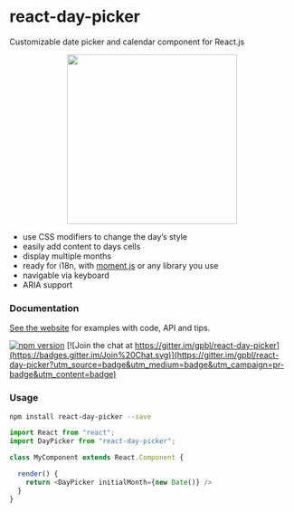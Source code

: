 # react-day-picker

Customizable date picker and calendar component for React.js


<p align="center">
<a href="http://www.gpbl.org/react-day-picker/"><img src="https://cloud.githubusercontent.com/assets/120693/8303891/9f85e42c-19a1-11e5-9905-ee31f4e3f5aa.png" width="300" /></a>
</p>


* use CSS modifiers to change the day’s style
* easily add content to days cells
* display multiple months
* ready for i18n, with [moment.js](http://momentjs.com) or any library you use
* navigable via keyboard
* ARIA support

### Documentation

[See the website](http://www.gpbl.org/react-day-picker/) for examples with code, API and tips.


[![npm version](https://badge.fury.io/js/react-day-picker.svg)](http://badge.fury.io/js/react-day-picker)
 [![Join the chat at https://gitter.im/gpbl/react-day-picker](https://badges.gitter.im/Join%20Chat.svg)](https://gitter.im/gpbl/react-day-picker?utm_source=badge&utm_medium=badge&utm_campaign=pr-badge&utm_content=badge)

### Usage

```bash
npm install react-day-picker --save
```

```js 
import React from "react";
import DayPicker from "react-day-picker";

class MyComponent extends React.Component {

  render() {
    return <DayPicker initialMonth={new Date()} />
  }
}
```

